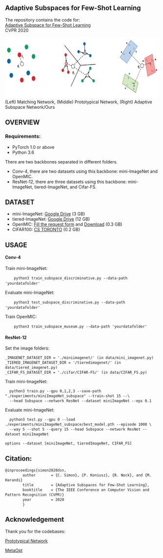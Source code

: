 
## Adaptive Subspaces for Few-Shot Learning

The repository contains the code for:
<br/>
[Adaptive Subspace for Few-Shot Learning](http://openaccess.thecvf.com/content_CVPR_2020/papers/Simon_Adaptive_Subspaces_for_Few-Shot_Learning_CVPR_2020_paper.pdf)
<br/>
CVPR 2020

<img src="https://raw.githubusercontent.com/chrysts/chrysts.github.io/master/images/psn.jpg" width="700" height="200" />
(Left) Matching Network, (Middle) Prototypical Network, (Right) Adaptive Subspace Network/Ours

## OVERVIEW

### Requirements:
- PyTorch 1.0 or above
- Python 3.6

There are two backbones separated in different folders. 
- Conv-4, there are two datasets using this backbone: mini-ImageNet and OpenMIC. 
- ResNet-12, there are three datasets using this backbone: mini-ImageNet, tiered-ImageNet, and Cifar-FS. 


## DATASET
- mini-ImageNet: [Google Drive](https://drive.google.com/file/d/1HkgrkAwukzEZA0TpO7010PkAOREb2Nuk) (3 GB)
- tiered-ImageNet: [Google Drive](https://drive.google.com/file/d/1g1aIDy2Ar_MViF2gDXFYDBTR-HYecV07) (12 GB)
- OpenMIC: [Fill the request form](http://users.cecs.anu.edu.au/~koniusz/openmic-dataset#openmic_req) and [Download](http://users.cecs.anu.edu.au/~koniusz/openmic-dataset/data/openmic_dsn_fewshot.zip) (0.3 GB)
- CIFAR100: [CS TORONTO](https://www.cs.toronto.edu/~kriz/cifar-100-python.tar.gz) (0.2 GB)

## USAGE


#### Conv-4

Train mini-ImageNet:

```     python3 train_subspace_discriminative.py --data-path 'yourdatafolder' ```

Evaluate mini-ImageNet:

```     python3 test_subspace_discriminative.py --data-path 'yourdatafolder' ```


Train OpenMIC:

```     python3 train_subspace_museum.py --data-path 'yourdatafolder'  ```


#### ResNet-12

Set the image folders:
```
_IMAGENET_DATASET_DIR = './miniimagenet/' (in data/mini_imagenet.py)
_TIERED_IMAGENET_DATASET_DIR = '/tieredimagenet/' (in data/tiered_imagenet.py)
_CIFAR_FS_DATASET_DIR = './cifar/CIFAR-FS/' (in data/CIFAR_FS.py)
```


Train mini-ImageNet:

```
  python3 train.py --gpu 0,1,2,3 --save-path "./experiments/miniImageNet_subspace" --train-shot 15 --\
  --head Subspace --network ResNet --dataset miniImageNet --eps 0.1
```

Evaluate mini-ImageNet:

```
  python3 test.py --gpu 0 --load ./experiments/miniImageNet_subspace/best_model.pth --episode 1000 \
  --way 5 --shot 5 --query 15 --head Subspace --network ResNet --dataset miniImageNet
```

```
options --dataset [miniImageNet, tieredImageNet, CIFAR_FS]
```



## Citation:

```
@inproceedings{simon2020dsn,
        author       = {C. Simon}, {P. Koniusz}, {R. Nock}, and {M. Harandi}
        title        = {Adaptive Subspaces for Few-Shot Learning},
        booktitle    = {The IEEE Conference on Computer Vision and Pattern Recognition (CVPR)}
        year         = 2020
        }
```      




## Acknowledgement
Thank you for the codebases:

[Prototypical Network](https://github.com/jakesnell/prototypical-networks)

[MetaOpt](https://github.com/kjunelee/MetaOptNet)




 
